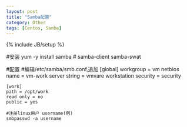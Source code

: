 ```yaml
---
layout: post
title: "Samba配置"
category: Other
tags: [Centos, Samba]
---
```

{% include JB/setup %}

#安装
	yum -y install samba
	# samba-client samba-swat
	
#配置
	#编辑/etc/samba/smb.conf,追加
	[global]
	workgroup = vm
	netbios name = vm-work
	server string = vmvare workstation
	security = security

	[work] 
	path = /opt/work   
	read only = no
	public = yes

	#注册linux用户 username(例)
	smbpasswd -a username



	

